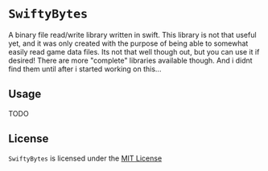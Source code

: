 # `SwiftyBytes`
A binary file read/write library written in swift. This library is not that useful yet, and it was only created with the purpose of being able to somewhat easily read game data files. Its not that well though out, but you can use it if desired! There are more "complete" libraries available though. And i didnt find them until after i started working on this...

## Usage
TODO

## License

`SwiftyBytes` is licensed under the [MIT License](LICENSE)
